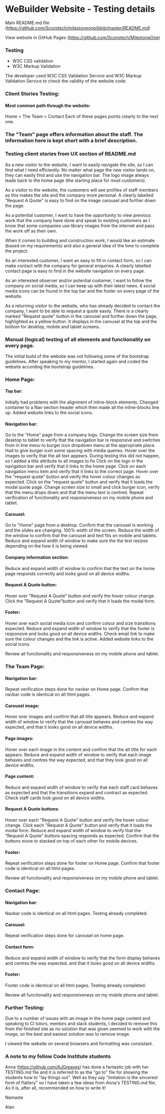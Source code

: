 # WeBuilder Website - Testing details

Main README.md file (https://github.com/Scorptech/milestoneone/blob/master/README.md)

View website in GitHub Pages (https://github.com/Scorptech/MilestoneOne)

### Testing

* W3C CSS validation
* W3C Markup Validation

The developer used W3C CSS Validation Service and W3C Markup Validation Service to check the validity of the website code.

### Client Stories Testing:

#### Most common path through the website:

Home > The Team > Contact
Each of these pages points clearly to the next one. 

### The "Team" page offers information about the staff. The information here is kept short with a brief description.

### Testing client stories from UX section of README.md

As a new visitor to the website, I want to easily navigate the site, so I can find what I need efficiently.
No matter what page the new visitor lands on, they can easily find and use the navigation bar.
The logo image always leads back to the home page (the starting place for most customers).
    
As a visitor to the website, the customers will see profiles of staff members as this makes the site and the company more personal.
A clearly labelled "Request A Quote" is easy to find on the image carousel and further down the page.
  
As a potential customer, I want to have the opportunity to view previous work that the company have done and speak to 
existing customers as I know that some companies use library images from the internet and pass the work off as their own.

When it comes to building and construction work, I would like an estimate (based on my requirements) and also a general idea of 
the time to complete the project. 

As an interested customer, I want an easy to fill in contact form, so I can make contact with the company for general
enquiries. A clearly labelled contact page is easy to find in the website navigation on every page.

As an interested observer and/or potential customer, I want to follow the company on social media, so I can keep up with their latest news.
6 social media icons can be found in the top bar and the footer on every page of the website.

As a returning visitor to the website, who has already decided to contact the company, I want to be able to request a quote easily.
There is a clearly marked "Request quote" button in the carousel and further down the page, highlighted as a yellow button. It displays in the carousel at the top and the bottom for desktop, mobile and tablet screens.

### Manual (logical) testing of all elements and functionality on every page.

The initial build of the website was not following some of the bootstrap guidelines. After speaking to my mentor, I started again and
coded the website according the bootstrap guidelines. 

### Home Page:

#### Top bar:
Initially had problems with the alignment of inline-block elements. Changed container to a Nav section header which then made all the
inline-blocks line up.
Added website links to the social icons.  
    
####  Navigation bar:
Go to the "Home" page from a company logo.
Change the screen size from desktop to tablet to verify that the navigation bar is responsive and switches from in line menu to burger icon dropdown menu at the appropriate place.  Had to give burger icon some spacing with media queries. 
Hover over the images to verify that the alt text appears. During testing this did not happen, so I added a title attribute to all images  to fix
Click on the logo in the navigation bar and verify that it links to the home page.
Click on each navigation menu item and verify that it links to the correct page.
Hover over the "request quote" button and verify the hover colour changes as expected.
Click on the "request quote" button and verify that it loads the modal quote page.
Change screen size to small and click burger icon, verify that the menu drops down and that the menu text is centred.
Repeat verification of functionality and responsiveness on my mobile phone and tablet.

####  Carousel:
Go to "Home" page from a desktop.
Confirm that the carousel is working and the slides are changing. 100% width of the screen.
Reduce the width of the window to confirm that the carousel and text fits on mobile and tablets.
Reduce and expand width of window to make sure the the text resizes depending on the how it is being viewed.

####  Company information section:
Reduce and expand width of window to confirm that the text on the home page responds correctly and looks good on all device widths.

####  Request A Quote button:
Hover over "Request A Quote" button and verify the hover colour change.
Click the "Request A Quote"button and verify that it loads the modal form.

####  Footer:
Hover over each social media icon and confirm colour and size transitions expected.
Reduce and expand width of window to verify that the footer is responsive and looks good on all device widths.
Check email link to make sure the colour changes and the link is active.
Added website links to the social icons.  

Review all functionality and responsiveness on my mobile phone and tablet.

### The Team Page:

####  Navigation bar:
Repeat verification steps done for navbar on Home page.
Confirm that navbar code is identical on all html pages.

####  Carousel image:
Hover over images and confirm that alt title appears.
Reduce and expand width of window to verify that the carousel behaves and centres 
the way expected, and that it looks good on all device widths.

####  Page images:
Hover over each image in the content and confirm that the alt title for each appears.
Reduce and expand width of window to verify that each image behaves and centres the 
way expected, and that they look good on all device widths.

####  Page content:
Reduce and expand width of window to verify that each staff card behaves as expected and that the transitions expand and contract as
expected. Check staff cards look good on all device widths.

####  Request A Quote buttons:
Hover over each "Request A Quote" button and verify the hover colour change.
Click each "Request A Quote" button and verify that it loads the modal form.
Reduce and expand width of window to verify that the "Request A Quote" buttons spacing responds as expected.
Confirm that the buttons move to stacked on top of each other for mobile devices.

####  Footer:
Repeat verification steps done for footer on Home page.
Confirm that footer code is identical on all html pages.

Review all functionality and responsiveness on my mobile phone and tablet.

### Contact Page:

####  Navigation bar:
Navbar code is identical on all html pages. Testing already completed.

####  Carousel:
Repeat verification steps done for carousel on home page.

####  Contact form:
Reduce and expand width of window to verify that the form display 
behaves and centres the way expected, and that it looks good on 
all device widths.

####  Footer:
Footer code is identical on all html pages. Testing already completed.

Review all functionality and responsiveness on my mobile phone and tablet.

### Further Testing:

Due to a number of issues with an image in the home page content and speaking to CI tutors, mentors and slack students, I decided
to remove this from the finished site as no solution that was given seemed to work with the image, so the best and easiest solution was
to remove image. 
 
I viewed the website on several browsers and formatting was consistant.

### A note to my fellow Code Institute students

Anna (https://github.com/AJGreaves) has done a fantastic job with her TESTING.md file and it is referred to as the "go to" file for showing the students how to "lay things out". Well as they say "Imitation is the sincerest form of flattery" so I have taken a few ideas from Anna's TESTING.md file, As it is, after all, 
recommended on how to write it!  

Namaste

Alan